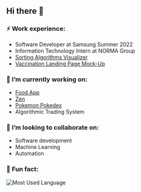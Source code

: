 ## Hi there 👋

### ⚡ Work experience:
- Software Developer at Samsung Summer 2022
- Information Technology Intern at NORMA Group
- [Sorting Algorithms Visualizer](https://github.com/Dfredude/sorting-visualizer)
- [Vaccination Landing Page Mock-Up](https://vaccination-landing-page.netlify.app)

### 🔭 I’m currently working on:
- [Food App](https://github.com/Dfredude/food-bot)
- [Zen](https://github.com/heben-mx/zen)
- [Pokemon Pokedex](https://github.com/Pancartex/pokemon-pokedex)
- Algorithmic Trading System

### 👯 I’m looking to collaborate on:
- Software development
- Machine Learning
- Automation

### 🐍 Fun fact:
![Most Used Language](https://github-readme-stats.vercel.app/api/top-langs/?username=dfredude&theme=blue-green)
<!--
**Dfredude/Dfredude** is a ✨ _special_ ✨ repository because its `README.md` (this file) appears on your GitHub profile.

Here are some ideas to get you started:

- 🌱 I’m currently learning ...
- 👯 I’m looking to collaborate on ...
- 🤔 I’m looking for help with ...
- 💬 Ask me about ...
- 📫 How to reach me: ...
- 😄 Pronouns: ...
- ⚡ Fun fact: ...
-->
